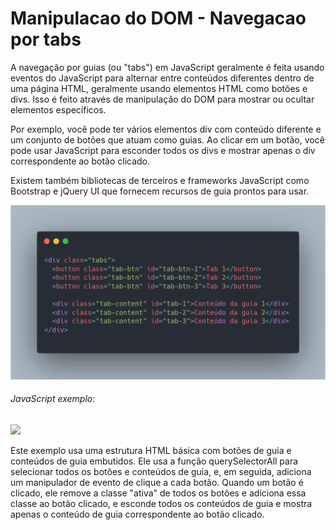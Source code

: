 # Manipulacao do DOM - Navegacao por tabs

A navegação por guias (ou "tabs") em JavaScript geralmente é feita usando eventos do JavaScript para alternar entre conteúdos diferentes dentro de uma página HTML, geralmente usando elementos HTML como botões e divs. Isso é feito através de manipulação do DOM para mostrar ou ocultar elementos específicos.

Por exemplo, você pode ter vários elementos div com conteúdo diferente e um conjunto de botões que atuam como guias. Ao clicar em um botão, você pode usar JavaScript para esconder todos os divs e mostrar apenas o div correspondente ao botão clicado.

Existem também bibliotecas de terceiros e frameworks JavaScript como Bootstrap e jQuery UI que fornecem recursos de guia prontos para usar.

<img src="img/carbon.png" width= 600px>

###### JavaScript exemplo:

<img src="img/script.png" width= 600px>

Este exemplo usa uma estrutura HTML básica com botões de guia e conteúdos de guia embutidos. Ele usa a função querySelectorAll para selecionar todos os botões e conteúdos de guia, e, em seguida, adiciona um manipulador de evento de clique a cada botão. Quando um botão é clicado, ele remove a classe "ativa" de todos os botões e adiciona essa classe ao botão clicado, e esconde todos os conteúdos de guia e mostra apenas o conteúdo de guia correspondente ao botão clicado.
